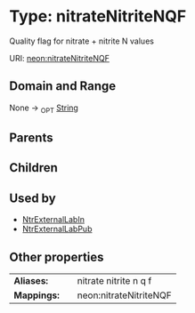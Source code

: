 
# Type: nitrateNitriteNQF


Quality flag for nitrate + nitrite N values

URI: [neon:nitrateNitriteNQF](https://data.neonscience.org/nitrateNitriteNQF)


## Domain and Range

None ->  <sub>OPT</sub> [String](types/String.md)

## Parents


## Children


## Used by

 * [NtrExternalLabIn](NtrExternalLabIn.md)
 * [NtrExternalLabPub](NtrExternalLabPub.md)

## Other properties

|  |  |  |
| --- | --- | --- |
| **Aliases:** | | nitrate nitrite n q f |
| **Mappings:** | | neon:nitrateNitriteNQF |

